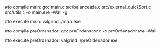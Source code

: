 #to compile main:
gcc main.c src/balanceada.c src/external_quickSort.c src/utils.c -o main.exe -Wall -g

#to execute main:
valgrind ./main.exe

#to compile preOrdenador:
gcc preOrdenador.c -o proOrdenador.exe -Wall

#to execute preOrdenador:
valgrind ./preOrdenador.exe
